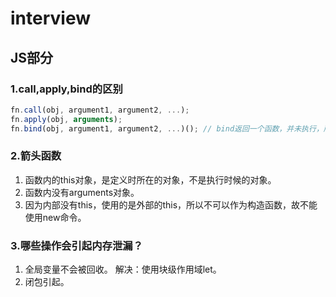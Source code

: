 # interview

## JS部分
### 1.call,apply,bind的区别
```javascript
fn.call(obj, argument1, argument2, ...);
fn.apply(obj, arguments);
fn.bind(obj, argument1, argument2, ...)(); // bind返回一个函数，并未执行，所以要用小括号执行。
```
### 2.箭头函数
1. 函数内的this对象，是定义时所在的对象，不是执行时候的对象。
2. 函数内没有arguments对象。
3. 因为内部没有this，使用的是外部的this，所以不可以作为构造函数，故不能使用new命令。

### 3.哪些操作会引起内存泄漏？
1. 全局变量不会被回收。
解决：使用块级作用域let。
2. 闭包引起。
